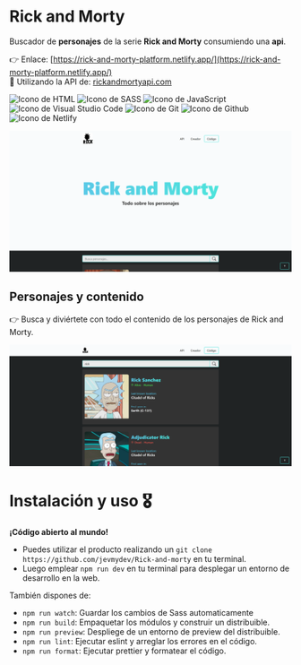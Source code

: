 # Rick and Morty

Buscador de **personajes** de la serie **Rick and Morty** consumiendo una **api**.

👉 Enlace: [https://rick-and-morty-platform.netlify.app/](https://rick-and-morty-platform.netlify.app/)  
📢 Utilizando la API de: [rickandmortyapi.com](https://rickandmortyapi.com/)

<p align="left">
  <img src="https://img.shields.io/badge/HTML5-E34F26?style=for-the-badge&logo=html5&logoColor=white" alt="Icono de HTML">
  <img src="https://img.shields.io/badge/Sass-CC6699?style=for-the-badge&logo=sass&logoColor=white" alt="Icono de SASS">
  <img src="https://img.shields.io/badge/JavaScript-323330?style=for-the-badge&logo=javascript&logoColor=F7DF1E" alt="Icono de JavaScript">
  <img src="https://img.shields.io/badge/Visual_Studio_Code-0078D4?style=for-the-badge&logo=visual%20studio%20code&logoColor=white" alt="Icono de Visual Studio Code">
  <img src="https://img.shields.io/badge/GIT-E44C30?style=for-the-badge&logo=git&logoColor=white" alt="Icono de Git">
  <img src="https://img.shields.io/badge/GitHub-100000?style=for-the-badge&logo=github&logoColor=white" alt="Icono de Github">
  <img src="https://img.shields.io/badge/Netlify-00C7B7?style=for-the-badge&logo=netlify&logoColor=white" alt="Icono de Netlify">
</p>

![Hero de Rick and Morty](./images/readme/hero.png)

## Personajes y contenido

👉 Busca y diviértete con todo el contenido de los personajes de Rick and Morty.

![Personajes de Rick and Morty](./images/readme/characters.png)

# Instalación y uso 🎖️

**¡Código abierto al mundo!**    

- Puedes utilizar el producto realizando un `git clone https://github.com/jevmydev/Rick-and-morty` en tu terminal.  
- Luego emplear `npm run dev` en tu terminal para desplegar un entorno de desarrollo en la web.  

También dispones de: 

- `npm run watch`: Guardar los cambios de Sass automaticamente  
- `npm run build`: Empaquetar los módulos y construir un distribuible. 
- `npm run preview`: Despliege de un entorno de preview del distribuible.  
- `npm run lint`: Ejecutar eslint y arreglar los errores en el código.   
- `npm run format`: Ejecutar prettier y formatear el código.  
